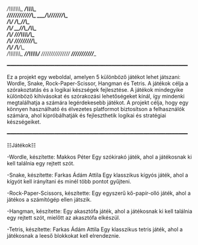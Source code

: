 
__/\\\\\\\\\\\\\\\_        ______/\\\\\\\\\____        
 _\////////////\\\__        ____/\\\///////\\\__       
  ___________/\\\/___        ___/\\\______\//\\\_      
   _________/\\\/_____        __\//\\\_____/\\\\\_     
    _______/\\\/_______        ___\///\\\\\\\\/\\\_    
     _____/\\\/_________        _____\////////\/\\\_   
      ___/\\\/___________        ___/\\________/\\\__  
       __/\\\\\\\\\\\\\\\_        __\//\\\\\\\\\\\/___ 
        _\///////////////__        ___\///////////_____

━━━━━━━━━━━━━━━━━━━━━━━━━━━━━━━━━━━━━━━━━━━━━━━━━━━━━━━━━

Ez a projekt egy weboldal, amelyen 5 különböző játékot lehet játszani: Wordle, Snake, Rock-Paper-Scissor, Hangman és Tetris. A játékok célja a szórakoztatás és a logikai készségek fejlesztése. A játékok mindegyike különböző kihívásokat és szórakozási lehetőségeket kínál, így mindenki megtalálhatja a számára legérdekesebb játékot. A projekt célja, hogy egy könnyen használható és élvezetes platformot biztosítson a felhasználók számára, ahol kipróbálhatják és fejleszthetik logikai és stratégiai készségeiket.

━━━━━━━━━━━━━━━━━━━━━━━━━━━━━━━━━━━━━━━━━━━━━━━━━━━━━━━━━

☷Játékok☷

-Wordle, készítette: Makkos Péter
Egy szókirakó játék, ahol a játékosnak ki kell találnia egy rejtett szót.

-Snake, készítette: Farkas Ádám Attila
Egy klasszikus kígyós játék, ahol a kígyót kell irányítani és minél több pontot gyűjteni.

-Rock-Paper-Scissors, készítette:
Egy egyszerű kő-papír-olló játék, ahol a játékos a számítógép ellen játszik.

-Hangman, készítette:
Egy akasztófa játék, ahol a játékosnak ki kell találnia egy rejtett szót, mielőtt az akasztófa elkészül.

-Tetris, készítette: Farkas Ádám Attila
Egy klasszikus tetris játék, ahol a játékosnak a leeső blokkokat kell elrendeznie.
